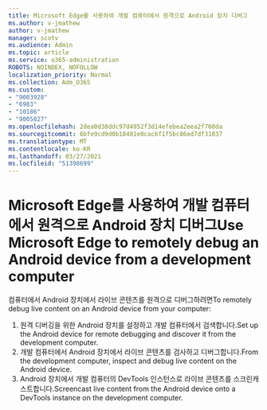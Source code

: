 ```yaml
---
title: Microsoft Edge를 사용하여 개발 컴퓨터에서 원격으로 Android 장치 디버그
ms.author: v-jmathew
author: v-jmathew
manager: scotv
ms.audience: Admin
ms.topic: article
ms.service: o365-administration
ROBOTS: NOINDEX, NOFOLLOW
localization_priority: Normal
ms.collection: Adm_O365
ms.custom:
- "9003928"
- "6983"
- "10186"
- "9005827"
ms.openlocfilehash: 2dea0d38ddc97d4952f3d14efebea2eea2f760da
ms.sourcegitcommit: 6bfe9cd9d0b18481e0cac6f1f5bc86ed7df31037
ms.translationtype: MT
ms.contentlocale: ko-KR
ms.lasthandoff: 03/27/2021
ms.locfileid: "51398699"
---
```

# <a name="use-microsoft-edge-to-remotely-debug-an-android-device-from-a-development-computer"></a><span data-ttu-id="ffaf0-102">Microsoft Edge를 사용하여 개발 컴퓨터에서 원격으로 Android 장치 디버그</span><span class="sxs-lookup"><span data-stu-id="ffaf0-102">Use Microsoft Edge to remotely debug an Android device from a development computer</span></span>

<span data-ttu-id="ffaf0-103">컴퓨터에서 Android 장치에서 라이브 콘텐츠를 원격으로 디버그하려면</span><span class="sxs-lookup"><span data-stu-id="ffaf0-103">To remotely debug live content on an Android device from your computer:</span></span>

1. <span data-ttu-id="ffaf0-104">원격 디버깅을 위한 Android 장치를 설정하고 개발 컴퓨터에서 검색합니다.</span><span class="sxs-lookup"><span data-stu-id="ffaf0-104">Set up the Android device for remote debugging and discover it from the development computer.</span></span>
2. <span data-ttu-id="ffaf0-105">개발 컴퓨터에서 Android 장치에서 라이브 콘텐츠를 검사하고 디버그합니다.</span><span class="sxs-lookup"><span data-stu-id="ffaf0-105">From the development computer, inspect and debug live content on the Android device.</span></span>
3. <span data-ttu-id="ffaf0-106">Android 장치에서 개발 컴퓨터의 DevTools 인스턴스로 라이브 콘텐츠를 스크린캐스트합니다.</span><span class="sxs-lookup"><span data-stu-id="ffaf0-106">Screencast live content from the Android device onto a DevTools instance on the development computer.</span></span>
